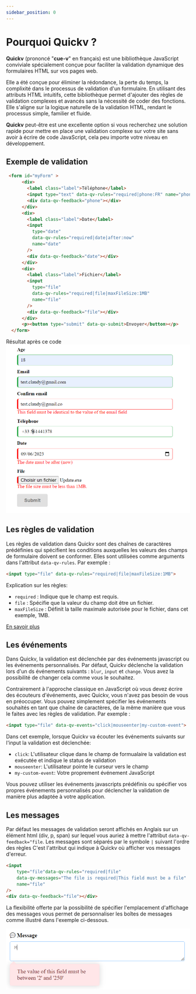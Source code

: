 ```yaml
---
sidebar_position: 0
---
```

# Pourquoi Quickv ?

**Quickv** (prononcé "**cue-v**" en français) est une bibliothèque JavaScript conviviale spécialement conçue pour faciliter la validation dynamique des formulaires HTML sur vos pages web.

Elle a été conçue pour éliminer la rédondance, la perte du temps, la complixité dans le processus de validation d'un formulaire. En utilisant des attributs HTML intuitifs, cette bibliothèque permet d'ajouter des règles de validation complexes et avancés sans la nécessité de coder des fonctions. Elle s'aligne sur la logique naturelle de la validation HTML, rendant le processus simple, familier et fluide.

**Quickv** peut-être est une excellente option si vous recherchez une solution rapide pour mettre en place une validation complexe sur votre site sans avoir à écrire de code JavaScript, cela peu importe votre niveau en développement.

## Exemple de validation
```html
 <form id="myForm" > 
      <div>
        <label class="label">Téléphone</label>
        <input type="text" data-qv-rules="required|phone:FR" name="phone" />
        <div data-qv-feedback="phone"></div>
      </div>
      <div>
        <label class="label">Date</label>
        <input
          type="date"
          data-qv-rules="required|date|after:now"
          name="date"
        />
        <div data-qv-feedback="date"></div>
      </div>
      <div>
        <label class="label">Fichier</label>
        <input
          type="file"
          data-qv-rules="required|file|maxFileSize:1MB"
          name="file"
        />
        <div data-qv-feedback="file"></div>
      </div>
      <p><button type="submit" data-qv-submit>Envoyer</button></p>
  </form>
```
Résultat après ce code
![Capture d'écran de la validation](./screenshot.PNG) 

## Les règles de validation
Les règles de validation dans Quickv sont des chaînes de caractères prédéfinies qui spécifient les conditions auxquelles les valeurs des champs de formulaire doivent se conformer. Elles sont utilisées comme arguments dans l'attribut `data-qv-rules`. Par exemple :

```html
<input type="file" data-qv-rules="required|file|maxFileSize:1MB">
```

Explication sur les règles:
- `required` : Indique que le champ est requis.
- `file` : Spécifie que la valeur du champ doit être un fichier.
- `maxFileSize` : Définit la taille maximale autorisée pour le fichier, dans cet exemple, 1MB.


[En savoir plus](/docs/validation/rules/)


## Les événements
Dans Quickv, la validation est déclenchée par des événements javascript ou les événements personnalisés. Par défaut, Quickv déclenche la validation lors d'un ds événements suivants : `blur`, `input` et `change`. Vous avez la possibilité de changer cela comme vous le souhaitez. 

Contrairement à l'approche classique en JavaScript où vous devez écrire des écouteurs d'événements, avec Quickv, vous n'avez pas besoin de vous en préoccuper. Vous pouvez simplement spécifier les événements souhaités en tant que chaîne de caractères, de la même manière que vous le faites avec les règles de validation. Par exemple :

```html
<input type="file" data-qv-events="click|mouseenter|my-custom-event">
```

Dans cet exemple, lorsque Quickv va écouter les événements suivants sur l'input la validation est déclenchée:
- `click`: L'utilisateur clique dans le champ de formualaire la validation est exécutée et indique le status de validation
- `mouseenter`: L'utilisateur pointe le curseur vers le champ
- `my-custom-event`: Votre proprement événement JavaScript

Vous pouvez utiliser les événements javascripts prédéfinis ou spécifier vos propres événements personnalisés pour déclencher la validation de manière plus adaptée à votre application.


## Les messages
Par défaut les messages de validation seront affichés en Anglais sur un élément html (div, p, span) sur lequel vous auriez à mettre l'attribut `data-qv-feedback="file`. Les messages sont séparés par le symbole `|` suivant l'ordre des règles
C'est l'attribut qui indique à Quickv où  afficher vos messages d'erreur.  
```html	
<input 
    type="file"data-qv-rules="required|file" 
    data-qv-messages="The file is required|This field must be a file"
    name="file"
/>
<div data-qv-feedback="file"></div>
``` 

La flexibilité offerte par la possibilité de spécifier l'emplacement d'affichage des messages vous permet de personnaliser les boîtes de messages comme illustré dans l'exemple ci-dessous.

![Capture d'écran de la validation](./nice-error.PNG) 

 